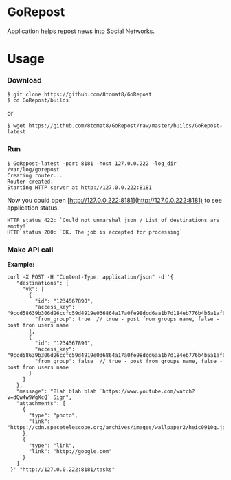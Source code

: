 # GoRepost

Application helps repost news into Social Networks.

# Usage

### Download
    $ git clone https://github.com/8tomat8/GoRepost
    $ cd GoRepost/builds

or
    
    $ wget https://github.com/8tomat8/GoRepost/raw/master/builds/GoRepost-latest
### Run
    $ GoRepost-latest -port 8181 -host 127.0.0.222 -log_dir /var/log/gorepost
    Creating router...
    Router created.
    Starting HTTP server at http://127.0.0.222:8181
Now you could open [http://127.0.0.222:8181](http://127.0.0.222:8181) to see application status.

    HTTP status 422: `Could not unmarshal json / List of destinations are empty!`
    HTTP status 200: `OK. The job is accepted for processing`

### Make API call
**Example:**

    curl -X POST -H "Content-Type: application/json" -d '{
       "destinations": {
         "vk": [
           {
             "id": "1234567890",
             "access_key": "9ccd58639b306d26ccfc59d4919e036864a17a0fe98dcd6aa1b7d184eb776b4b5a1af6a289a83f025a7d4",
             "from_group": true  // true - post from groups name, false - post fron users name
           },
           {
             "id": "1234567890",
             "access_key": "9ccd58639b306d26ccfc59d4919e036864a17a0fe98dcd6aa1b7d184eb776b4b5a1af6a289a83f025a7d4",
             "from_group": false  // true - post from groups name, false - post fron users name
           }
         ]
       },
       "message": "Blah blah blah `https://www.youtube.com/watch?v=dQw4w9WgXcQ` Sign",
       "attachments": [
         {
           "type": "photo",
           "link": "https://cdn.spacetelescope.org/archives/images/wallpaper2/heic0910q.jpg"
         },
         {
           "type": "link",
           "link": "http://google.com"
         }
       ]
     }' "http://127.0.0.222:8181/tasks" 
